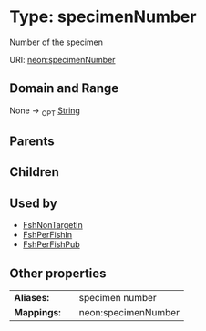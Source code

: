 
# Type: specimenNumber


Number of the specimen

URI: [neon:specimenNumber](https://data.neonscience.org/specimenNumber)


## Domain and Range

None ->  <sub>OPT</sub> [String](types/String.md)

## Parents


## Children


## Used by

 * [FshNonTargetIn](FshNonTargetIn.md)
 * [FshPerFishIn](FshPerFishIn.md)
 * [FshPerFishPub](FshPerFishPub.md)

## Other properties

|  |  |  |
| --- | --- | --- |
| **Aliases:** | | specimen number |
| **Mappings:** | | neon:specimenNumber |

